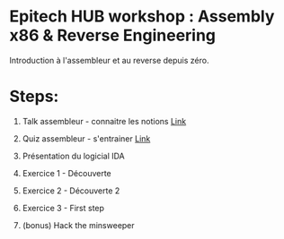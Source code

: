 # Epitech HUB workshop : Assembly x86 & Reverse Engineering

Introduction à l'assembleur et au reverse depuis zéro.

# Steps:

1. Talk assembleur - connaitre les notions [Link](https://docs.google.com/presentation/d/1-KIT0_V4jcnUQi0fpaouFQIu4bigP_cVObLsqWsxSqo/edit?usp=sharing)
2. Quiz assembleur - s'entrainer
[Link](https://create.kahoot.it/share/introduction-au-langage-assembleur/ffcc97fd-2ded-49f2-a60c-22e9914c9a0d)
4. Présentation du logicial IDA
5. Exercice 1 - Découverte
6. Exercice 2 - Découverte 2
7. Exercice 3 - First step

8. (bonus) Hack the minsweeper




